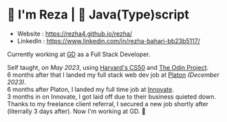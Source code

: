 👋 I'm Reza   |   🔧 Java(Type)script
===

- Website   : https://rezha4.github.io/rezha/
- LinkedIn  : https://www.linkedin.com/in/rezha-bahari-bb23b5117/

Currently working at [GD](https://gdbusiness.id/) as a Full Stack Developer.

Self taught, *on May 2023*, using [Harvard's CS50](https://pll.harvard.edu/course/cs50-introduction-computer-science)
and [The Odin Project](https://www.theodinproject.com). <br>
6 months after that I landed my full stack web dev job at [Platon](https://platon.co.id/) *(December 2023)*. <br>
6 months after Platon, I landed my full time job at [Innovate](https://www.innovate.partners/). <br>
3 months in on Innovate, I got laid off due to their business quieted down. <br>
Thanks to my freelance client referral, I secured a new job shortly after (literrally 3 days after). Now I'm working at GD. 🚀

